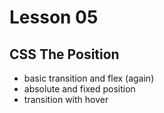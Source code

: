 # Lesson 05

## CSS The Position

- basic transition and flex (again)
- absolute and fixed position
- transition with hover

